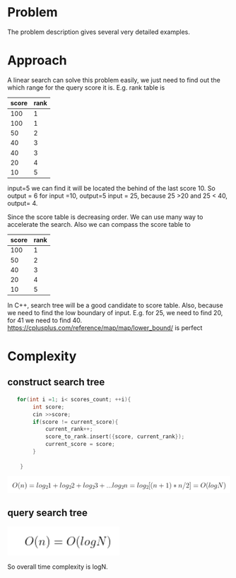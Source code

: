# Problem
The problem description gives several very detailed examples.  

# Approach
A linear search can solve this problem easily,  we just need to find out the which range for the query score it is. 
E.g.  rank table is

| score | rank |
|-------|------|
| 100   | 1    |
| 100   | 1    |
| 50    | 2    |
| 40    | 3    |
| 40    | 3    |
| 20    | 4    |
| 10    | 5    |

input=5  we can find it will be located the behind of the last score 10.  So output = 6
for input =10,  output=5
input = 25,  because  25 >20 and 25 < 40,  output= 4. 

Since the score table is decreasing order. We can use many way to accelerate the search. Also we can compass the score 
table to  

| score | rank |
|-------|------|
| 100   | 1    |
| 50    | 2    |
| 40    | 3    |
| 20    | 4    |
| 10    | 5    |

In C++,  search tree will be a good candidate to score table. Also, because we need to find the low boundary of input.
E.g. for 25,  we need to find 20,  for 41 we need to find 40. https://cplusplus.com/reference/map/map/lower_bound/ is
perfect 


# Complexity 
## construct search tree 
```cpp
   for(int i =1; i< scores_count; ++i){
        int score;
        cin >>score;
        if(score != current_score){
            current_rank++;
            score_to_rank.insert({score, current_rank});
            current_score = score;
        }

    }
```
![img.png](img.png)
## query search tree
![img_1.png](img_1.png)

So overall time complexity is logN.